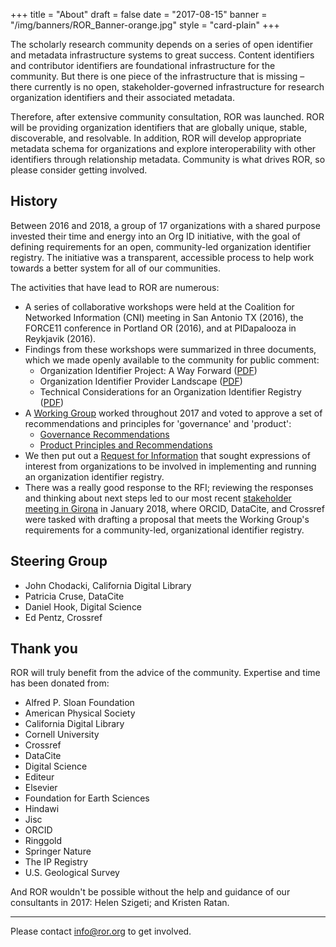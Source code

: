 +++
title = "About"
draft = false
date = "2017-08-15"
banner = "/img/banners/ROR_Banner-orange.jpg"
style = "card-plain"
+++

The scholarly research community depends on a series of open identifier and metadata infrastructure systems to great success. Content identifiers and contributor identifiers are foundational infrastructure for the community. But there is one piece of the infrastructure that is missing – there currently is no open, stakeholder-governed infrastructure for research organization identifiers and their associated metadata.

Therefore, after extensive community consultation, ROR was launched. ROR will be providing organization identifiers that are globally unique, stable, discoverable, and resolvable. In addition, ROR will develop appropriate metadata schema for organizations and explore interoperability with other identifiers through relationship metadata. Community is what drives ROR, so please consider getting involved.

## History

Between 2016 and 2018, a group of 17 organizations with a shared purpose invested their time and energy into an Org ID initiative, with the goal of defining requirements for an open, community-led organization identifier registry. The initiative was a transparent, accessible process to help work towards a better system for all of our communities.

The activities that have lead to ROR are numerous:

- A series of collaborative workshops were held at the Coalition for Networked Information (CNI) meeting in San Antonio TX (2016), the FORCE11 conference in Portland OR (2016), and at PIDapalooza in Reykjavik (2016).
- Findings from these workshops were summarized in three documents, which we made openly available to the community for public comment:
  - Organization Identifier Project: A Way Forward ([PDF](https://doi.org/10.5438/2906))
  - Organization Identifier Provider Landscape ([PDF](https://doi.org/10.5438/4716))
  - Technical Considerations for an Organization Identifier Registry ([PDF](https://doi.org/10.5438/7885))
- A [Working Group](https://orcid.org/content/organization-identifier-working-group) worked throughout 2017 and voted to approve a set of recommendations and principles for 'governance' and 'product':
  - [Governance Recommendations](https://figshare.com/articles/ORG_ID_WG_Governance_Principles_and_Recommendations/5402002/1)
  - [Product Principles and Recommendations](https://figshare.com/articles/ORG_ID_WG_Product_Principles_and_Recommendations/5402047/1)
- We then put out a [Request for Information](https://doi.org/10.23640/07243.5458162.v1) that sought expressions of interest from organizations to be involved in implementing and running an organization identifier registry.
- There was a really good response to the RFI; reviewing the responses and thinking about next steps led to our most recent [stakeholder meeting in Girona](https://orcid.org/content/2018-org-id-meeting) in January 2018, where ORCID, DataCite, and Crossref were tasked with drafting a proposal that meets the Working Group's requirements for a community-led, organizational identifier registry.

## Steering Group

- John Chodacki, California Digital Library
- Patricia Cruse, DataCite
- Daniel Hook, Digital Science
- Ed Pentz, Crossref

## Thank you

ROR will truly benefit from the advice of the community. Expertise and time has been donated from:

* Alfred P. Sloan Foundation
* American Physical Society
* California Digital Library
* Cornell University
* Crossref
* DataCite
* Digital Science
* Editeur
* Elsevier
* Foundation for Earth Sciences
* Hindawi
* Jisc
* ORCID
* Ringgold
* Springer Nature
* The IP Registry
* U.S. Geological Survey  

And ROR wouldn't be possible without the help and guidance of our consultants in 2017: Helen Szigeti; and Kristen Ratan.

---
Please contact [info@ror.org](mailto:info@ror.org) to get involved.
